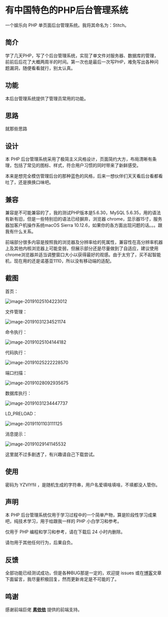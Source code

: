 # 有中国特色的PHP后台管理系统

一个娱乐向 PHP 单页面后台管理系统。我将其命名为：Stitch。



## 简介

学了几天PHP，写了个后台管理系统，实现了单文件对服务器、数据库的管理，前前后后花了大概两周半的时间。第一次也是最后一次写PHP，难免写出各种问题漏洞，随便看看就行，别太认真。



## 功能

本后台管理系统提供了管理员常用的功能。



## 思路

就那些思路




## 设计

本 PHP 后台管理系统采用了极简主义风格设计，页面简约大方，布局清晰有条理，包括了常见的图标、样式，符合用户习惯的同时带来了新鲜感受。

本来是想完全模仿管理后台的那种蓝色的风格，后来一想伙伴们天天看后台看都看吐了，还是换换口味吧。




## 兼容

兼容是不可能兼容的了，我的测试PHP版本是5.6.30，MySQL 5.6.35，用的语法有新有旧，但是一些特别旧的语法已经摒弃，浏览器 chrome，显示器15寸，服务器加客户机操作系统macOS Sierra 10.12.6，如果你的各方面出现问题的话。。。跟我有什么关系。

前端部分很多内容是按照我的浏览器及分辨率给的死属性，兼容性在高分辨率机器上及其他内核浏览器上可能变弱，但展示部分还是尽量做到了自适应，建议使用chrome浏览器并适当调整窗口大小以获得最好的观感。由于太穷了，买不起智能机，现在用的还是诺基亚1110，所以没有移动端的适配。



## 截图

首页：

![image-20191025104223012](./images/image-20191025104223012.png)

文件管理：

![image-20191031234521174](./images/image-20191031234521174.png)

命令执行：

![image-20191025104144182](./images/image-20191025104144182.png)

代码执行：

![image-20191025222228570](./images/image-20191025222228570.png)

端口扫描：

![image-20191028092935675](./images/image-20191028092935675.png)

数据库执行：

![image-20191031234447737](./images/image-20191031234447737.png)

LD_PRELOAD：

![image-20191101103111125](./images/image-20191101103111125.png)

消息提示：

![image-20191029141145532](./images/image-20191029141145532.png)


这里就不过多剧透了，有兴趣请自己下载尝试。



## 使用

密码为 YZVlYfiI  ，是随机生成的字符串，用户名爱填啥填啥，不填都没人管你。



## 声明

本 PHP 后台管理系统仅用于学习过程中的一个简单产物，算是阶段性学习成果吧，纯技术学习，用于给跟我一样的 PHP 小白学习和参考。

仅用于 PHP 编程和学习和参考，请在下载后 24 小时内删除。

请勿用于其他任何行为，后果自负。



## 反馈

全部功能已经测试成功，但是各种BUG那是一定的，欢迎提 issues 或在[博客](https://su18.org)文章下面留言，我尽量积极回复，然而更新肯定是不可能的了。



## 鸣谢

感谢前端巨佬 [**素依依**](https://github.com/LittleGremlin) 提供的前端支持。


